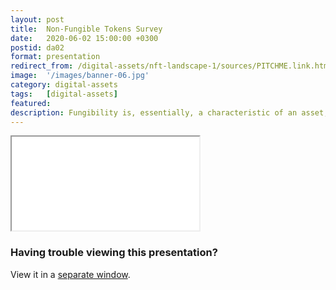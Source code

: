 ```yaml
---
layout: post
title:  Non-Fungible Tokens Survey
date:   2020-06-02 15:00:00 +0300
postid: da02
format: presentation
redirect_from: /digital-assets/nft-landscape-1/sources/PITCHME.link.html
image:  '/images/banner-06.jpg'
category: digital-assets
tags:   [digital-assets]
featured:
description: Fungibility is, essentially, a characteristic of an asset, or token, that determines whether items or quantities of the same or similar type can be completely interchangeable during exchange or utility
---
```


<iframe class="tlu-iframe" src="/images/digital-assets/nft-landscape-1/PITCHME.html"></iframe>

### Having trouble viewing this presentation?

View it in a [separate window](/images/digital-assets/nft-landscape-1/PITCHME.html).
